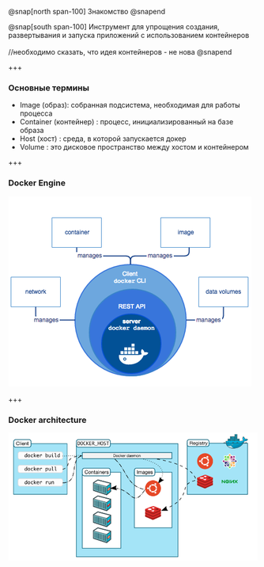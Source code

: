 @snap[north span-100]
Знакомство
@snapend

@snap[south span-100]
Инструмент для упрощения создания, развертывания и запуска приложений с использованием контейнеров
<br><br>
//необходимо сказать, что идея контейнеров - не нова
@snapend

+++

### Основные термины

- Image (образ): собранная подсистема, необходимая для работы процесса
- Container (контейнер) : процесс, инициализированный на базе образа
- Host (хост) : среда, в которой запускается докер
- Volume : это дисковое пространство между хостом и контейнером

+++

### Docker Engine

![Docker Engine](images/engine.png)

+++

### Docker architecture

![Docker Architecture](images/architecture.png)
